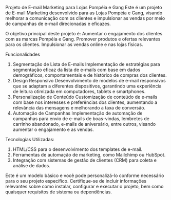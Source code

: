 Projeto de E-mail Marketing para Lojas Pompéia e Gang
Este é um projeto de E-mail Marketing desenvolvido para as Lojas Pompéia e Gang, visando melhorar a comunicação com os clientes e impulsionar as vendas por meio de campanhas de e-mail direcionadas e eficazes.

O objetivo principal deste projeto é:
Aumentar o engajamento dos clientes com as marcas Pompéia e Gang.
Promover produtos e ofertas relevantes para os clientes.
Impulsionar as vendas online e nas lojas físicas.

Funcionalidades
1. Segmentação de Lista de E-mails
Implementação de estratégias para segmentação eficaz da lista de e-mails com base em dados demográficos, comportamentais e de histórico de compras dos clientes.
2. Design Responsivo
Desenvolvimento de modelos de e-mail responsivos que se adaptam a diferentes dispositivos, garantindo uma experiência de leitura otimizada em computadores, tablets e smartphones.
3. Personalização de Conteúdo
Customização de conteúdo de e-mails com base nos interesses e preferências dos clientes, aumentando a relevância das mensagens e melhorando a taxa de conversão.
4. Automação de Campanhas
Implementação de automação de campanhas para envio de e-mails de boas-vindas, lembretes de carrinho abandonado, e-mails de aniversário, entre outros, visando aumentar o engajamento e as vendas.

Tecnologias Utilizadas:
1. HTML/CSS para o desenvolvimento dos templates de e-mail.
2. Ferramentas de automação de marketing, como Mailchimp ou HubSpot.
3. Integração com sistemas de gestão de clientes (CRM) para coleta e análise de dados.

Este é um modelo básico e você pode personalizá-lo conforme necessário para o seu projeto específico. Certifique-se de incluir informações relevantes sobre como instalar, configurar e executar o projeto, bem como quaisquer requisitos de sistema ou dependências.
